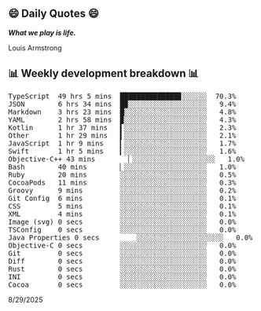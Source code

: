 ## 😄 Daily Quotes 😄

_**What we play is life.**_

Louis Armstrong



## 📊 Weekly development breakdown 📊

<pre>TypeScript  49 hrs 5 mins  ██████████████▊░░░░░░  70.3%
JSON        6 hrs 34 mins  █▉░░░░░░░░░░░░░░░░░░░   9.4%
Markdown    3 hrs 23 mins  █░░░░░░░░░░░░░░░░░░░░   4.8%
YAML        2 hrs 58 mins  ▉░░░░░░░░░░░░░░░░░░░░   4.3%
Kotlin      1 hr 37 mins   ▍░░░░░░░░░░░░░░░░░░░░   2.3%
Other       1 hr 29 mins   ▍░░░░░░░░░░░░░░░░░░░░   2.1%
JavaScript  1 hr 9 mins    ▎░░░░░░░░░░░░░░░░░░░░   1.7%
Swift       1 hr 5 mins    ▎░░░░░░░░░░░░░░░░░░░░   1.6%
Objective-C++ 43 mins        ▏░░░░░░░░░░░░░░░░░░░░   1.0%
Bash        40 mins        ▏░░░░░░░░░░░░░░░░░░░░   1.0%
Ruby        20 mins        ░░░░░░░░░░░░░░░░░░░░░   0.5%
CocoaPods   11 mins        ░░░░░░░░░░░░░░░░░░░░░   0.3%
Groovy      9 mins         ░░░░░░░░░░░░░░░░░░░░░   0.2%
Git Config  6 mins         ░░░░░░░░░░░░░░░░░░░░░   0.1%
CSS         5 mins         ░░░░░░░░░░░░░░░░░░░░░   0.1%
XML         4 mins         ░░░░░░░░░░░░░░░░░░░░░   0.1%
Image (svg) 0 secs         ░░░░░░░░░░░░░░░░░░░░░   0.0%
TSConfig    0 secs         ░░░░░░░░░░░░░░░░░░░░░   0.0%
Java Properties 0 secs         ░░░░░░░░░░░░░░░░░░░░░   0.0%
Objective-C 0 secs         ░░░░░░░░░░░░░░░░░░░░░   0.0%
Git         0 secs         ░░░░░░░░░░░░░░░░░░░░░   0.0%
Diff        0 secs         ░░░░░░░░░░░░░░░░░░░░░   0.0%
Rust        0 secs         ░░░░░░░░░░░░░░░░░░░░░   0.0%
INI         0 secs         ░░░░░░░░░░░░░░░░░░░░░   0.0%
Cocoa       0 secs         ░░░░░░░░░░░░░░░░░░░░░   0.0%</pre>

8/29/2025